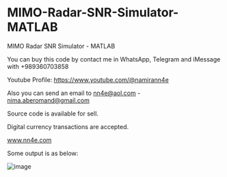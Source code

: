 # MIMO-Radar-SNR-Simulator-MATLAB
MIMO Radar SNR Simulator - MATLAB

You can buy this code by contact me in WhatsApp, Telegram and iMessage with +989360703858

Youtube Profile: https://www.youtube.com/@namirann4e

Also you can send an email to nn4e@aol.com - nima.aberomand@gmail.com

Source code is available for sell.

Digital currency transactions are accepted.

www.nn4e.com

Some output is as below:

![image](https://github.com/user-attachments/assets/40752d04-0576-4f8e-bbe8-a81e1a3e55d8)
